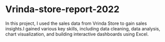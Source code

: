 # Vrinda-store-report-2022
In this project, I used the sales data from Vrinda Store to gain sales insights.I gained various key skills, including data cleaning, data analysis, chart visualization, and building interactive dashboards using Excel.
